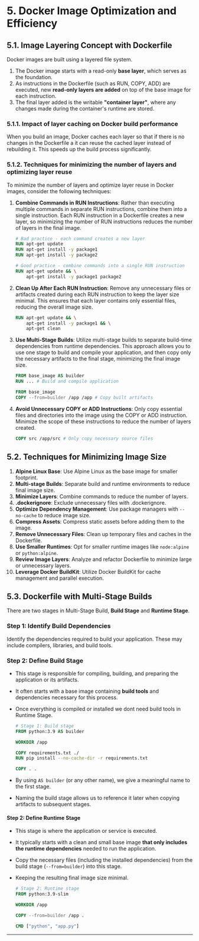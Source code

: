 # 5. Docker Image Optimization and Efficiency

## 5.1. Image Layering Concept with Dockerfile

Docker images are built using a layered file system.

1.  The Docker image starts with a read-only **base layer**, which serves as the foundation.
2.  As instructions in the Dockerfile (such as RUN, COPY, ADD) are executed, new **read-only layers are added** on top of the base image for each instruction.
3.  The final layer added is the writable **"container layer"**, where any changes made during the container's runtime are stored.

### 5.1.1. Impact of layer caching on Docker build performance

When you build an image, Docker caches each layer so that if there is no changes in the Dockerfile a it can reuse the cached layer instead of rebuilding it. This speeds up the build process significantly.

### 5.1.2. Techniques for minimizing the number of layers and optimizing layer reuse

To minimize the number of layers and optimize layer reuse in Docker images, consider the following techniques:

1.  **Combine Commands in RUN Instructions**: Rather than executing multiple commands in separate RUN instructions, combine them into a single instruction. Each RUN instruction in a Dockerfile creates a new layer, so minimizing the number of RUN instructions reduces the number of layers in the final image.

    ```Dockerfile
    # Bad practice - each command creates a new layer
    RUN apt-get update
    RUN apt-get install -y package1
    RUN apt-get install -y package2

    # Good practice - combine commands into a single RUN instruction
    RUN apt-get update && \
        apt-get install -y package1 package2
    ```

2.  **Clean Up After Each RUN Instruction**: Remove any unnecessary files or artifacts created during each RUN instruction to keep the layer size minimal. This ensures that each layer contains only essential files, reducing the overall image size.

    ```Dockerfile
    RUN apt-get update && \
        apt-get install -y package1 && \
        apt-get clean
    ```

3.  **Use Multi-Stage Builds**: Utilize multi-stage builds to separate build-time dependencies from runtime dependencies. This approach allows you to use one stage to build and compile your application, and then copy only the necessary artifacts to the final stage, minimizing the final image size.

    ```Dockerfile
    FROM base_image AS builder
    RUN ... # Build and compile application

    FROM base_image
    COPY --from=builder /app /app # Copy built artifacts
    ```

4.  **Avoid Unnecessary COPY or ADD Instructions**: Only copy essential files and directories into the image using the COPY or ADD instruction. Minimize the scope of these instructions to reduce the number of layers created.

    ```Dockerfile
    COPY src /app/src # Only copy necessary source files
    ```

## 5.2. Techniques for Minimizing Image Size

1.  **Alpine Linux Base**: Use Alpine Linux as the base image for smaller footprint.
2.  **Multi-stage Builds**: Separate build and runtime environments to reduce final image size.
3.  **Minimize Layers**: Combine commands to reduce the number of layers.
4.  **.dockerignore**: Exclude unnecessary files with .dockerignore.
5.  **Optimize Dependency Management**: Use package managers with `--no-cache` to reduce image size.
6.  **Compress Assets**: Compress static assets before adding them to the image.
7.  **Remove Unnecessary Files**: Clean up temporary files and caches in the Dockerfile.
8.  **Use Smaller Runtimes**: Opt for smaller runtime images like `node:alpine` or `python:alpine`.
9.  **Review Image Layers**: Analyze and refactor Dockerfile to minimize large or unnecessary layers.
10. **Leverage Docker BuildKit**: Utilize Docker BuildKit for cache management and parallel execution.

## 5.3. Dockerfile with Multi-Stage Builds

There are two stages in Multi-Stage Build, **Build Stage** and **Runtime Stage**.

### Step 1: Identify Build Dependencies

Identify the dependencies required to build your application. These may include compilers, libraries, and build tools.

### Step 2: Define Build Stage

- This stage is responsible for compiling, building, and preparing the application or its artifacts.
- It often starts with a base image containing **build tools** and dependencies necessary for this process.
- Once everything is compiled or installed we dont need build tools in Runtime Stage.

  ```Dockerfile
  # Stage 1: Build stage
  FROM python:3.9 AS builder

  WORKDIR /app

  COPY requirements.txt ./
  RUN pip install --no-cache-dir -r requirements.txt

  COPY . .
  ```

- By using `AS builder` (or any other name), we give a meaningful name to the first stage.
- Naming the build stage allows us to reference it later when copying artifacts to subsequent stages.

#### Step 2: Define Runtime Stage

- This stage is where the application or service is executed.
- It typically starts with a clean and small base image **that only includes the runtime dependencies** needed to run the application.
- Copy the necessary files (including the installed dependencies) from the build stage (`--from=builder`) into this stage.
- Keeping the resulting final image size minimal.

  ```Dockerfile
  # Stage 2: Runtime stage
  FROM python:3.9-slim

  WORKDIR /app

  COPY --from=builder /app .

  CMD ["python", "app.py"]
  ```

---
